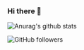 ### Hi there 👋

<!--
**FernandoSilvaDS/FernandoSilvaDS** is a ✨ _special_ ✨ repository because its `README.md` (this file) appears on your GitHub profile.

Here are some ideas to get you started:

- 🔭 I’m currently working on ...
- 🌱 I’m currently learning ...
- 👯 I’m looking to collaborate on ...
- 🤔 I’m looking for help with ...
- 💬 Ask me about ...
- 📫 How to reach me: ...
- 😄 Pronouns: ...
- ⚡ Fun fact: ...



-->

![Anurag's github stats](https://github-readme-stats.vercel.app/api?username=FernandoSilvaDS&show_icons=true&theme=radical)


<img alt="GitHub followers" src="https://img.shields.io/github/followers/FernandoSilvaDS?style=social">

